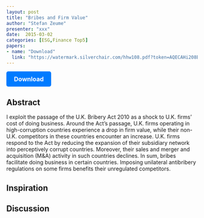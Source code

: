 ```yaml
---
layout: post
title: "Bribes and Firm Value"
author: "Stefan Zeume"
presenter: "xxx"
date:  2015-03-02
categories: [ESG,Finance Top5]
papers:
- name: "Download"
  link: "https://watermark.silverchair.com/hhw108.pdf?token=AQECAHi208BE49Ooan9kkhW_Ercy7Dm3ZL_9Cf3qfKAc485ysgAAA3kwggN1BgkqhkiG9w0BBwagggNmMIIDYgIBADCCA1sGCSqGSIb3DQEHATAeBglghkgBZQMEAS4wEQQMerTr18iUAyxOHlClAgEQgIIDLPzpgsN4BgPIF5j0Gu5KJBr47QzAf1zxe0-1PXBxqlbYFkV-TViB8ngKeKjhl_Z2tTNli83bPPhhZ0Ax2_fEJ8bzL15mxEkDaJQa22si8UvoXumm1ezRxyadPP0mcc_ZteFYeg4orQHYzM-WUULN4KQLMhqwereC6nqJCsZrOscjtHoFiGQzxstnX2L9kQ_NFPGrJ4JGr-_vqA68yGKgGeCuJ4o3pmFV3EhYCyUxaHBUbTBKwLI7WbgMW2Uqe-7yX3My-yjMicZmNyM22A4y1DkYAbgukzB8gMHnKw8WFappp4y9xeDDS6FVFaJd_AZn4_-54Bg5uGap47G9-wM8cWsYvpA9ED0hp7rfAxASP961NUc9BEt1JfzlKSLx15uydALQtAvJ1rqLUp8KAGYx0p8DSECuWLYvSQhbu9aKcu2xgesiYMcCn7Bue-aCrtNeSTZfiwQVagG55Fc_Qc1zKNATq3FL6PMhtRhL7IAwRxk3UuVPrTn-b-iV_Et0iSAzQXjMqTY5rxdPduea30v8-U91K3qu56pCOekE2yHWHcPQZ6FHdUiEcYjcC4zdXfo_A2DaS1HZQ5gv4sY-QrvLRtiEzTBOVuNEBxDQmJDwKcJmrlRmC6pCTft7CGXdOa99J-SAa5uDHYn5GdU31iWF76FB-XY6qICfNbdA4w9207x7ui2DHP67LK9exoGnCNoI1DDCQzGef_Ot5f2aIDXfCuVafxeU0_ShKNEBzsbbf5waaf65pus2i5CCUm0ffrjrpRicup0ir5yXAQJ7_0W4SMomFauBrmdpYgA_5NXcaEcneLLwW45CyLPpUQl11_rtw0m2o847gl1HhQrn_Rf0VqV7PhIy_msfjAonm2uL451wsHR8CAZmL-jhd2asMvjmZMHxVNLmzESjqSNt7Nwx9lg82OxyFhVWe4umHiuFxPYKJgkmqcQlHsab8tGYQOU7OjLW4XVlGEceU2y4WK8OjCui0R4e69r-O7itKPOl4kYq-UWxO6dmtuOtBH_XGGWRhkF87ksIcRnuJzaYZefFhc8XRDcOmrAEK68mBuOpLHj2jeE4fzuFMGZWCtD6"
---
```



<p>
  <a href="https://watermark.silverchair.com/hhw108.pdf?token=AQECAHi208BE49Ooan9kkhW_Ercy7Dm3ZL_9Cf3qfKAc485ysgAAA3kwggN1BgkqhkiG9w0BBwagggNmMIIDYgIBADCCA1sGCSqGSIb3DQEHATAeBglghkgBZQMEAS4wEQQMerTr18iUAyxOHlClAgEQgIIDLPzpgsN4BgPIF5j0Gu5KJBr47QzAf1zxe0-1PXBxqlbYFkV-TViB8ngKeKjhl_Z2tTNli83bPPhhZ0Ax2_fEJ8bzL15mxEkDaJQa22si8UvoXumm1ezRxyadPP0mcc_ZteFYeg4orQHYzM-WUULN4KQLMhqwereC6nqJCsZrOscjtHoFiGQzxstnX2L9kQ_NFPGrJ4JGr-_vqA68yGKgGeCuJ4o3pmFV3EhYCyUxaHBUbTBKwLI7WbgMW2Uqe-7yX3My-yjMicZmNyM22A4y1DkYAbgukzB8gMHnKw8WFappp4y9xeDDS6FVFaJd_AZn4_-54Bg5uGap47G9-wM8cWsYvpA9ED0hp7rfAxASP961NUc9BEt1JfzlKSLx15uydALQtAvJ1rqLUp8KAGYx0p8DSECuWLYvSQhbu9aKcu2xgesiYMcCn7Bue-aCrtNeSTZfiwQVagG55Fc_Qc1zKNATq3FL6PMhtRhL7IAwRxk3UuVPrTn-b-iV_Et0iSAzQXjMqTY5rxdPduea30v8-U91K3qu56pCOekE2yHWHcPQZ6FHdUiEcYjcC4zdXfo_A2DaS1HZQ5gv4sY-QrvLRtiEzTBOVuNEBxDQmJDwKcJmrlRmC6pCTft7CGXdOa99J-SAa5uDHYn5GdU31iWF76FB-XY6qICfNbdA4w9207x7ui2DHP67LK9exoGnCNoI1DDCQzGef_Ot5f2aIDXfCuVafxeU0_ShKNEBzsbbf5waaf65pus2i5CCUm0ffrjrpRicup0ir5yXAQJ7_0W4SMomFauBrmdpYgA_5NXcaEcneLLwW45CyLPpUQl11_rtw0m2o847gl1HhQrn_Rf0VqV7PhIy_msfjAonm2uL451wsHR8CAZmL-jhd2asMvjmZMHxVNLmzESjqSNt7Nwx9lg82OxyFhVWe4umHiuFxPYKJgkmqcQlHsab8tGYQOU7OjLW4XVlGEceU2y4WK8OjCui0R4e69r-O7itKPOl4kYq-UWxO6dmtuOtBH_XGGWRhkF87ksIcRnuJzaYZefFhc8XRDcOmrAEK68mBuOpLHj2jeE4fzuFMGZWCtD6" class="button">
    Download
  </a>
</p>

<style>
  .button {
    display: inline-block;
    padding: 10px 20px;
    background-color: #007bff;
    color: #fff;
    text-decoration: none;
    border-radius: 5px;
    font-size: 16px;
    font-weight: bold;
  }
</style>

## Abstract
I exploit the passage of the U.K. Bribery Act 2010 as a shock to U.K. firms’ cost of doing business. Around the Act’s passage, U.K. firms operating in high-corruption countries experience a drop in firm value, while their non-U.K. competitors in these countries encounter an increase. U.K. firms respond to the Act by reducing the expansion of their subsidiary network into perceptively corrupt countries. Moreover, their sales and merger and acquisition (M&A) activity in such countries declines. In sum, bribes facilitate doing business in certain countries. Imposing unilateral antibribery regulations on some firms benefits their unregulated competitors.
## Inspiration




## Discussion



